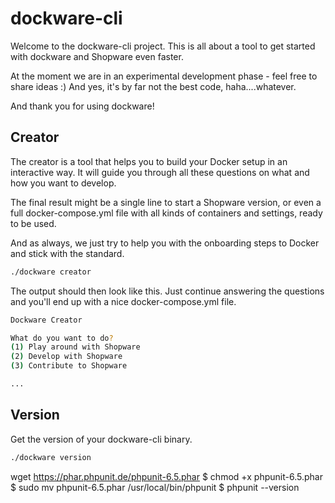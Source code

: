 # dockware-cli

Welcome to the dockware-cli project.
This is all about a tool to get started with dockware and Shopware even faster.

At the moment we are in an experimental development phase - feel free to share ideas :)
And yes, it's by far not the best code, haha....whatever.


And thank you for using dockware!


## Creator
The creator is a tool that helps you to build your Docker setup in an interactive way.
It will guide you through all these questions on what and how you want to develop.

The final result might be a single line to start a Shopware version, or even a full docker-compose.yml file 
with all kinds of containers and settings, ready to be used.

And as always, we just try to help you with the onboarding steps to Docker and stick with the standard.

```bash
./dockware creator 
```

The output should then look like this. Just continue answering the questions and you'll end up with a nice docker-compose.yml file.

```bash 
Dockware Creator

What do you want to do?
(1) Play around with Shopware
(2) Develop with Shopware
(3) Contribute to Shopware

...
```


## Version
Get the version of your dockware-cli binary.

```bash
./dockware version 
```


wget https://phar.phpunit.de/phpunit-6.5.phar
$ chmod +x phpunit-6.5.phar
$ sudo mv phpunit-6.5.phar /usr/local/bin/phpunit
$ phpunit --version